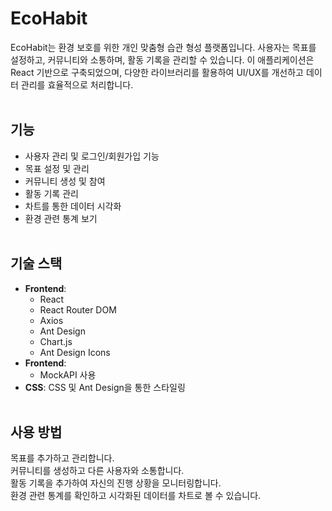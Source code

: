# EcoHabit

EcoHabit는 환경 보호를 위한 개인 맞춤형 습관 형성 플랫폼입니다. 사용자는 목표를 설정하고, 커뮤니티와 소통하며, 활동 기록을 관리할 수 있습니다. 이 애플리케이션은 React 기반으로 구축되었으며, 다양한 라이브러리를 활용하여 UI/UX를 개선하고 데이터 관리를 효율적으로 처리합니다.<br><br>

## 기능

- 사용자 관리 및 로그인/회원가입 기능<br>
- 목표 설정 및 관리<br>
- 커뮤니티 생성 및 참여<br>
- 활동 기록 관리<br>
- 차트를 통한 데이터 시각화<br>
- 환경 관련 통계 보기<br><br>

## 기술 스택

- **Frontend**:<br>
  - React<br>
  - React Router DOM<br>
  - Axios<br>
  - Ant Design<br>
  - Chart.js<br>
  - Ant Design Icons<br>
- **Frontend**:<br>
  - MockAPI 사용<br>
- **CSS**: CSS 및 Ant Design을 통한 스타일링<br><br>

## 사용 방법

목표를 추가하고 관리합니다.<br>
커뮤니티를 생성하고 다른 사용자와 소통합니다.<br>
활동 기록을 추가하여 자신의 진행 상황을 모니터링합니다.<br>
환경 관련 통계를 확인하고 시각화된 데이터를 차트로 볼 수 있습니다.<br><br>
